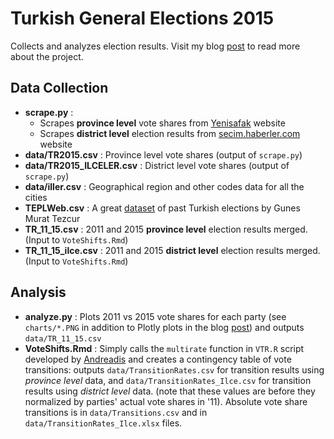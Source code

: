 # Turkish General Elections 2015

Collects and analyzes election results. Visit my blog [post](http://talhaoz.com/?p=735) to read more about the project.

## Data Collection
  - **scrape.py** :
	  - Scrapes **province level** vote shares from [Yenisafak](http://www.yenisafak.com.tr/secim-2015/secim-sonuclari) website
	  - Scrapes **district level** election results from [secim.haberler.com](http://secim.haberler.com) website
  - **data/TR2015.csv** : Province level vote shares (output of `scrape.py`)
  - **data/TR2015_ILCELER.csv** : District level vote shares (output of `scrape.py`)
  - **data/iller.csv** : Geographical region and other codes data for all the cities
  - **TEPLWeb.csv** : A great [dataset](http://www.luc.edu/faculty/gtezcur/data.html) of past Turkish elections by Gunes Murat Tezcur
  - **TR\_11_15.csv** : 2011 and 2015 **province level** election results merged. (Input to `VoteShifts.Rmd`)
  - **TR\_11\_15_ilce.csv** : 2011 and 2015 **district level** election results merged. (Input to `VoteShifts.Rmd`)

## Analysis
  - **analyze.py** : Plots 2011 vs 2015 vote shares for each party (see `charts/*.PNG` in addition to Plotly plots in the blog [post](http://talhaoz.com/?p=735)) and outputs `data/TR_11_15.csv`
  - **VoteShifts.Rmd** : Simply calls the `multirate` function in `VTR.R` script developed by [Andreadis](http://www.polres.gr/en/vtr) and creates a contingency table of vote transitions: outputs `data/TransitionRates.csv`  for transition results using *province level* data, and `data/TransitionRates_Ilce.csv` for transition results using *district level* data. (note that these values are before they normalized by parties' actual vote shares in '11). Absolute vote share transitions is in `data/Transitions.csv` and in `data/TransitionRates_Ilce.xlsx` files.